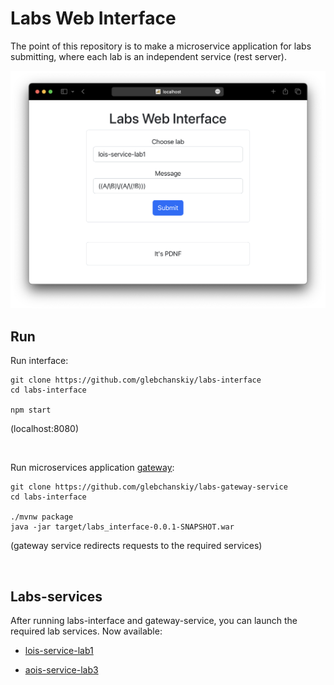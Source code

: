 # Labs Web Interface

The point of this repository is to make a microservice application for labs submitting, where each lab is an independent service (rest server).

![hi!](.pictures/screen.png)

## Run

Run interface:

```shell
git clone https://github.com/glebchanskiy/labs-interface
cd labs-interface

npm start
```

(localhost:8080)

<br/>

Run microservices application [gateway](https://github.com/glebchanskiy/labs-gateway-service):

```shell
git clone https://github.com/glebchanskiy/labs-gateway-service
cd labs-interface

./mvnw package
java -jar target/labs_interface-0.0.1-SNAPSHOT.war
```

(gateway service redirects requests to the required services)

<br/>

## Labs-services

After running labs-interface and gateway-service, you can launch the required lab services. Now available:

- [lois-service-lab1](https://github.com/glebchanskiy/lois-service-lab1)

- [aois-service-lab3](https://github.com/glebchanskiy/aois-service-lab3)
